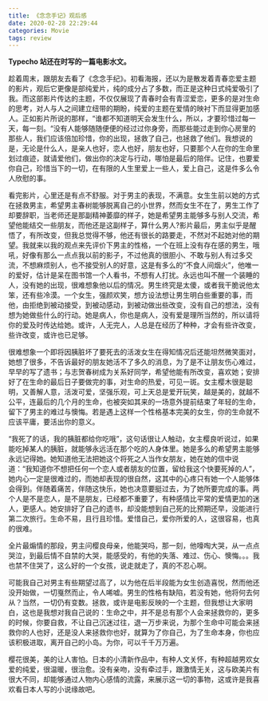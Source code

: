 ```yaml
---
title: 《念念手记》观后感
date: 2020-02-28 22:29:44
categories: Movie
tags: review
---
```


**Typecho 站还在时写的一篇电影水文。**

<!-- more -->

趁着周末，跟朋友去看了《念念手纪》。初看海报，还以为是散发着青春恋爱主题的影片，观后它更像是部纯爱片，纯的成分占了多数，而正是这种日式纯爱吸引了我。而这部影片传达的主题，不仅仅展现了青春时会有青涩爱恋，更多的是对生命的思考，对人与人之间建立纽带的期盼，纯爱的主题在爱情的映衬下而显得更加感人。正如影片所说的那样，“谁都不知道明天会发生什么，所以，才要珍惜过每一天，每一刻。“没有人能够随随便便的经过过你身旁，而那些能过走到你心房里的那些人，我们应该倍加珍惜，你的出现，拯救了自己，也拯救了他们。我想说的是，无论是什么人，是亲人也好，恋人也好，朋友也好，只要那个人在你的生命里划过痕迹，就请爱他们，做出你的决定与行动，哪怕是最后的陪伴。记住，也要爱你自己，珍惜当下的一切，在有限的人生里爱上一些人，爱上自己，这是件多么令人欣慰的事。

  看完影片，心里还是有点不舒服。对于男主的表现，不满意。女生生前以她的方式在拯救男主，希望男主春树能够脱离自己的小世界，然而女生不在了，男生工作了却要辞职，当老师还是那副精神萎靡的样子，她是希望男主能够多与别人交流，希望他能结交一些朋友，而他还是这副样子，算什么男人?影片最后，男主似乎是醒悟了，有所改变，但我总觉得不够，他还有很长的路要走，不然对不起她对他的期望。我就来以我的观点来先评价下男主的性格，一个在班上没有存在感的男生，哦吼，好像有那么一点点我以前的影子，不过他真的很胆小、不敢与别人有过多交流，不想麻烦别人，也不接受别人的好意，这是有多么的“不食人间烟火”，他唯一的爱好，估计是呆在图书馆一个人看书，不想有人打扰。永远也叫不醒一个装睡的人，没有她的出现，很难想象他以后的情况。男生终究是太傻，或者我干脆说他太笨，还有些冷漠。一个女生，强颜欢笑，想方设法想让男生明白些重要的事，而他，由拒绝到被动接受，到被动感动，到被动做出些改变，没有自己的想法，没有想为她做些什么的行动。她是病人，你也是病人，没有爱是理所当然的，所以请将你的爱及时传达给她。或许，人无完人，人总是在经历了种种，才会有些许改变，些许改变，或许也已足够。

  很难想象一个即将因胰脏坏了要死去的活泼女生在得知情况后还能坦然微笑面对，她想了很多，不告诉最好的朋友她活不了多久的消息，为了是不让朋友伤心难过，早早的写了遗书；与志贺春树成为关系好同学，希望他能有所改变，喜欢她；安排好了在生命的最后日子要做完的事，对生命的热爱，可见一斑。女主樱木很是聪明，又善解人意，活泼可爱，坚强乐观，可上天总是爱开玩笑，越是美的，就越不公平，连最后的几个月的生命，也被突如其来的一场意外提前结束了年轻的生命，留下了男主的难过与懊悔。若是遇上这样一个性格基本完美的女生，你的生命就不应该平庸，要活出你的意义。

  “我死了的话，我的胰脏都给你吃哦”，这句话很让人触动，女主樱良听说过，如果能吃掉某人的胰脏，就能够永远活在那个吃的人身体里。她是多么的希望男主能够永远记得她。她知道他无法把她这个将死之人当作女朋友，她在她的信中说道：“我知道你不想把任何一个恋人或者朋友的位置，留给我这个快要死掉的人”，她内心一定是很难过的，而她却表现的很自然，这其中的心疼只有她一个人能够体会得到。伴随着痛苦，伴随这快乐，她也决意要挺过去，为了她所要完成的事。两个人是不是恋人，是不是朋友，已经都不重要了，有种感情比平常的爱情更加的迷人，更感人。她安排好了自己的遗书，却没能想到自己死的比预期还早，没能进行第二次旅行。生命不易，且行且珍惜。爱惜自己，爱你所爱的人，这很容易，也真的很难。

  全片最煽情的那段，男主问樱良母亲，他能哭吗，那一刻，他嚎啕大哭，从一点点哭泣，到最后情不自禁的大哭，能感受的，有他的失落、难过、伤心、懊悔。。。我也禁不住哭了，这么好的一个女孩，说走就走了，真的不忍心啊。

  可能我自己对男主有些期望过高了，以为他在后半段能为女生创造喜悦，然而他还没开始做，一切戛然而止，令人唏嘘。男生的性格有缺陷，若没有她，他将何去何从？当然，一切仍有变数。拯救，或许是电影反映的一个主题，但我想让大家明白，这也是我想对我自己说的：生命之中，并不是总有那个人会来拯救你的，更多的时候，你要自救，不让自己沉迷过往，退一万步来说，为那个生命中可能会来拯救你的人也好，还是没人来拯救你也好，就算为了你自己，为了生命本身，你也应该积极进取，离开自己的小岛。为你，可以千千万万遍。

  樱花很美，美的让人害怕。日本的小清新作品中，有种人文关怀，有种超越男欢女爱的纯爱，很温暖，很治愈。没有亲吻，没有牵过手，跟激情无关，这与欧美片有很大不同，却能够通过人物内心感情的流露，来展示这一切的事物，这或许是我喜欢看日本人写的小说缘故吧。

<div class = "lightGallery"> 

